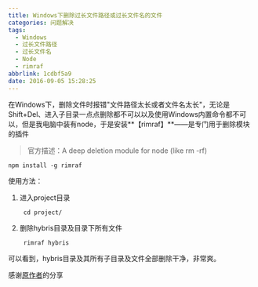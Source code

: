```yaml
---
title: Windows下删除过长文件路径或过长文件名的文件
categories: 问题解决
tags:
  - Windows
  - 过长文件路径
  - 过长文件名
  - Node
  - rimraf
abbrlink: 1cdbf5a9
date: 2016-09-05 15:28:25
---
```


在Windows下，删除文件时报错"文件路径太长或者文件名太长"，无论是Shift+Del、进入子目录一点点删除都不可以以及使用Windows内置命令都不可以，但是我电脑中装有node，于是安装**【rimraf】**——是专门用于删除模块的插件
> 官方描述：A deep deletion module for node (like rm -rf)

	npm install -g rimraf

使用方法：
<!-- more -->

1. 进入project目录

		cd project/

2. 删除hybris目录及目录下所有文件

		rimraf hybris

可以看到，hybris目录及其所有子目录及文件全部删除干净，非常爽。

感谢[原作者](http://blog.csdn.net/crper/article/details/50458369)的分享
